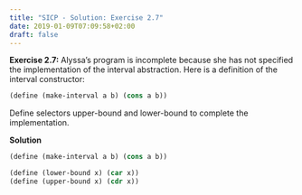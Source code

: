 ```yaml
---
title: "SICP - Solution: Exercise 2.7"
date: 2019-01-09T07:09:58+02:00
draft: false
---
```


**Exercise 2.7:** Alyssa’s program is incomplete because she has not specified the implementation of the interval abstraction. Here is a definition of the interval constructor:

```scheme
(define (make-interval a b) (cons a b))
```

Define selectors upper-bound and lower-bound to complete the implementation.

**Solution**

```scheme
(define (make-interval a b) (cons a b))

(define (lower-bound x) (car x))
(define (upper-bound x) (cdr x))
```
